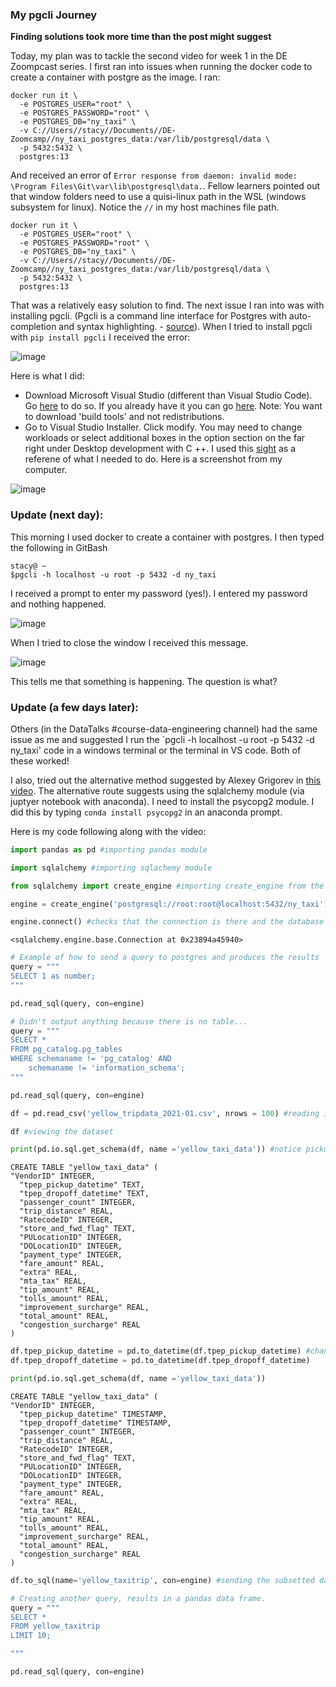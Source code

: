 ### My pgcli Journey

**Finding solutions took more time than the post might suggest**

Today, my plan was to tackle the second video for week 1 in the DE Zoompcast series. I first ran into issues when running the docker code to create a container with postgre as the image. I ran:

```console
docker run it \
  -e POSTGRES_USER="root" \
  -e POSTGRES_PASSWORD="root" \
  -e POSTGRES_DB="ny_taxi" \
  -v C://Users//stacy//Documents//DE-Zoomcamp//ny_taxi_postgres_data:/var/lib/postgresql/data \
  -p 5432:5432 \
  postgres:13
```
And received an error of `Error response from daemon: invalid mode: \Program Files\Git\var\lib\postgresql\data.`. Fellow learners pointed out that window folders need to use a  quisi-linux path in the WSL (windows subsystem for linux). Notice the `//` in my host machines file path.
  
```console
docker run it \
  -e POSTGRES_USER="root" \
  -e POSTGRES_PASSWORD="root" \
  -e POSTGRES_DB="ny_taxi" \
  -v C://Users//stacy//Documents//DE-Zoomcamp//ny_taxi_postgres_data:/var/lib/postgresql/data \
  -p 5432:5432 \
  postgres:13
```

That was a relatively easy solution to find. The next issue I ran into was with installing pgcli. (Pgcli is a command line interface for Postgres with auto-completion and syntax highlighting. - [source](https://www.pgcli.com/)). When I tried to install pgcli with `pip install pgcli` I received the error:

![image](https://user-images.githubusercontent.com/54118138/156664774-c2e3a6f8-a920-4e7f-a32a-a5f055cf3b5d.png)

Here is what I did:
  - Download Microsoft Visual Studio (different than Visual Studio Code). Go [here](https://visualstudio.microsoft.com/) to do so. If you already have it you can go [here](https://visualstudio.microsoft.com/visual-cpp-build-tools/). Note: You want to download 'build tools' and not redistributions. 
  - Go to Visual Studio Installer. Click modify. You may need to change workloads or select additional boxes in the option section on the far right under Desktop development with C ++. I used this [sight](https://docs.microsoft.com/en-us/answers/questions/136595/error-microsoft-visual-c-140-or-greater-is-require.html) as a referene of what I needed to do. Here is a screenshot from my computer.

![image](https://user-images.githubusercontent.com/54118138/156666574-7a6cca70-b566-4cb5-9ba2-ea40643bb2fb.png)

### Update (next day):

This morning I used docker to create a container with postgres. I then typed the following in GitBash

```console
stacy@ ~
$pgcli -h localhost -u root -p 5432 -d ny_taxi
```
I received a prompt to enter my password (yes!). I entered my password and nothing happened. 

![image](https://user-images.githubusercontent.com/54118138/156851397-977da0f9-40e0-43fa-963b-2379efedaa59.png)

When I  tried to close the window I received this message.

![image](https://user-images.githubusercontent.com/54118138/156851479-f4ee0032-315e-4d9d-8232-74540726ea4b.png)

This tells me that something is happening. The question is what?

### Update (a few days later):

Others (in the DataTalks #course-data-engineering channel) had the same issue as me and suggested I run the `pgcli -h localhost -u root -p 5432 -d ny_taxi' code in a windows terminal or the terminal in VS code. Both of these worked!

I also, tried out the alternative method suggested by Alexey Grigorev in [this video](https://www.youtube.com/watch?v=3IkfkTwqHx4&list=PL3MmuxUbc_hJed7dXYoJw8DoCuVHhGEQb). The alternative route suggests using the sqlalchemy module (via juptyer notebook with anaconda). I need to install the psycopg2 module. I did this by typing `conda install psycopg2` in an anaconda prompt. 

Here is my code following along with the video:

```python
import pandas as pd #importing pandas module
```


```python
import sqlalchemy #importing sqlachemy module
```


```python
from sqlalchemy import create_engine #importing create_engine from the sqlalchemy module
```


```python
engine = create_engine('postgresql://root:root@localhost:5432/ny_taxi') #creating the 'engine' that connects to postgres. "The above engine creates a Dialect object tailored towards PostgreSQL, as well as a Pool object which will establish a DBAPI connection at localhost:5432 when a connection request is first received."
```


```python
engine.connect() #checks that the connection is there and the database is up and running
```




    <sqlalchemy.engine.base.Connection at 0x23894a45940>




```python
# Example of how to send a query to postgres and produces the results
query = """
SELECT 1 as number;
"""

pd.read_sql(query, con=engine)
```





```python
# Didn't output anything because there is no table...
query = """
SELECT *
FROM pg_catalog.pg_tables
WHERE schemaname != 'pg_catalog' AND
    schemaname != 'information_schema';
"""

pd.read_sql(query, con=engine)
```

```python
df = pd.read_csv('yellow_tripdata_2021-01.csv', nrows = 100) #reading in the first 100 rows of the dataset
```

```python
df #viewing the dataset
```

```python
print(pd.io.sql.get_schema(df, name ='yellow_taxi_data')) #notice pickup and dropoff times are TEXT
```

    CREATE TABLE "yellow_taxi_data" (
    "VendorID" INTEGER,
      "tpep_pickup_datetime" TEXT,
      "tpep_dropoff_datetime" TEXT,
      "passenger_count" INTEGER,
      "trip_distance" REAL,
      "RatecodeID" INTEGER,
      "store_and_fwd_flag" TEXT,
      "PULocationID" INTEGER,
      "DOLocationID" INTEGER,
      "payment_type" INTEGER,
      "fare_amount" REAL,
      "extra" REAL,
      "mta_tax" REAL,
      "tip_amount" REAL,
      "tolls_amount" REAL,
      "improvement_surcharge" REAL,
      "total_amount" REAL,
      "congestion_surcharge" REAL
    )
    


```python
df.tpep_pickup_datetime = pd.to_datetime(df.tpep_pickup_datetime) #changing pickup and drop off time as timestamp
df.tpep_dropoff_datetime = pd.to_datetime(df.tpep_dropoff_datetime)
```


```python
print(pd.io.sql.get_schema(df, name ='yellow_taxi_data'))
```

    CREATE TABLE "yellow_taxi_data" (
    "VendorID" INTEGER,
      "tpep_pickup_datetime" TIMESTAMP,
      "tpep_dropoff_datetime" TIMESTAMP,
      "passenger_count" INTEGER,
      "trip_distance" REAL,
      "RatecodeID" INTEGER,
      "store_and_fwd_flag" TEXT,
      "PULocationID" INTEGER,
      "DOLocationID" INTEGER,
      "payment_type" INTEGER,
      "fare_amount" REAL,
      "extra" REAL,
      "mta_tax" REAL,
      "tip_amount" REAL,
      "tolls_amount" REAL,
      "improvement_surcharge" REAL,
      "total_amount" REAL,
      "congestion_surcharge" REAL
    )
    


```python
df.to_sql(name='yellow_taxitrip', con=engine) #sending the subsetted data to postgres
```


```python
# Creating another query, results in a pandas data frame.
query = """
SELECT *
FROM yellow_taxitrip
LIMIT 10;

"""

pd.read_sql(query, con=engine)
```




